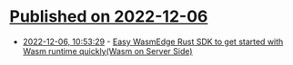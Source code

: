 # [Published on 2022-12-06](index.md)

* [2022-12-06, 10:53:29](https://lobste.rs/s/kamaxp/easy_wasmedge_rust_sdk_get_started_with) - [Easy WasmEdge Rust SDK to get started with Wasm runtime quickly(Wasm on Server Side)](https://github.com/apepkuss/wasmedge-rust-examples)
